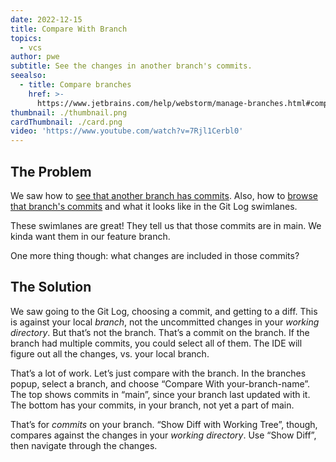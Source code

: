 ```yaml
---
date: 2022-12-15
title: Compare With Branch
topics:
  - vcs
author: pwe
subtitle: See the changes in another branch's commits.
seealso:
  - title: Compare branches
    href: >-
      https://www.jetbrains.com/help/webstorm/manage-branches.html#compare_branches
thumbnail: ./thumbnail.png
cardThumbnail: ./card.png
video: 'https://www.youtube.com/watch?v=7Rjl1Cerbl0'
---
```

## The Problem

We saw how to [see that another branch has commits](../see-unsynced-commits).
Also, how to [browse that branch's commits](../browse-branch-commits) and what it looks like in the Git Log swimlanes.

These swimlanes are great! 
They tell us that those commits are in main. 
We kinda want them in our feature branch.

One more thing though: what changes are included in those commits?

## The Solution

We saw going to the Git Log, choosing a commit, and getting to a diff. 
This is against your local *branch*, not the uncommitted changes in your *working directory*.
But that’s not the branch. 
That’s a commit on the branch. 
If the branch had multiple commits, you could select all of them. 
The IDE will figure out all the changes, vs. your local branch.

That’s a lot of work. 
Let’s just compare with the branch. 
In the branches popup, select a branch, and choose “Compare With your-branch-name”.
The top shows commits in “main”, since your branch last updated with it.
The bottom has your commits, in your branch, not yet a part of main.

That’s for *commits* on your branch. 
“Show Diff with Working Tree”, though, compares against the changes in your *working directory*.
Use “Show Diff”, then navigate through the changes.


